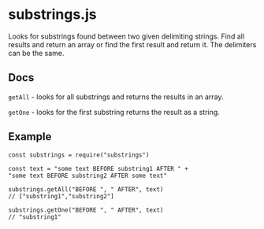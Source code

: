 
# substrings.js

Looks for substrings found between two given delimiting strings. Find all results and return an array or find the first result and return it. The delimiters can be the same.

## Docs
`getAll` - looks for all substrings and returns the results in an array.

`getOne` - looks for the first substring returns the
result as a string.

## Example
```
const substrings = require("substrings")

const text = "some text BEFORE substring1 AFTER " +
"some text BEFORE substring2 AFTER some text"

substrings.getAll("BEFORE ", " AFTER", text)
// ["substring1","substring2"]

substrings.getOne("BEFORE ", " AFTER", text)
// "substring1"
```
